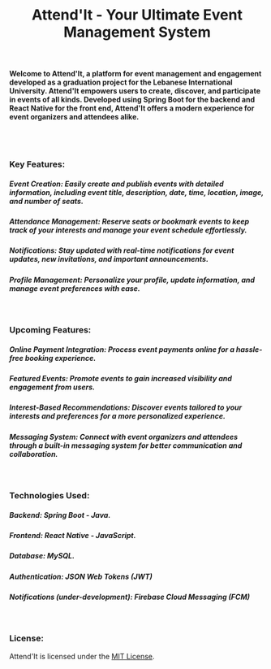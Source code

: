 <h1><center>Attend'It - Your Ultimate Event Management System</center></h1><br>
<h4>Welcome to Attend'It, a platform for event management and engagement developed as a graduation project for the Lebanese International University. Attend'It empowers users to create, discover, and participate in events of all kinds.
  Developed using Spring Boot for the backend and React Native for the front end, Attend'It offers a modern experience for event organizers and attendees alike.</h4><br><br>
<h3><b>Key Features:</b></h3>
<h5><b><i>Event Creation:</i></b> Easily create and publish events with detailed information, including event title, description, date, time, location, image, and number of seats.</h5>
<h5><b><i>Attendance Management:</i></b> Reserve seats or bookmark events to keep track of your interests and manage your event schedule effortlessly.</h5>
<h5><b><i>Notifications:</i></b> Stay updated with real-time notifications for event updates, new invitations, and important announcements.</h5>
<h5><b><i>Profile Management:</i></b> Personalize your profile, update information, and manage event preferences with ease.</h5>
<br>
<h3><b>Upcoming Features:</b></h3>
<h5><b><i>Online Payment Integration:</i></b> Process event payments online for a hassle-free booking experience.</h5>
<h5><b><i>Featured Events:</i></b> Promote events to gain increased visibility and engagement from users.</h5>
<h5><b><i>Interest-Based Recommendations:</i></b> Discover events tailored to your interests and preferences for a more personalized experience.</h5>
<h5><b><i>Messaging System:</i></b> Connect with event organizers and attendees through a built-in messaging system for better communication and collaboration.</h5>
<br>
<h3><b>Technologies Used:</b></h3>
<h5><b><i>Backend:</i></b> Spring Boot - Java.</h5>
<h5><b><i>Frontend:</i></b> React Native - JavaScript.</h5>
<h5><b><i>Database:</i></b> MySQL.</h5>
<h5><b><i>Authentication:</i></b> JSON Web Tokens (JWT)</h5>
<h5><b><i>Notifications (under-development):</i></b> Firebase Cloud Messaging (FCM)</h5>
<br>
<h3><b>License:</b></h3> Attend'It is licensed under the <a href="https://github.com/youssef-aoun/Attend-it/blob/master/LICENSE">MIT License</a>.
</h3>

